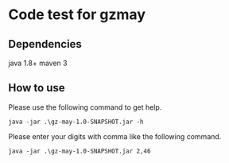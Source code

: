 # Code test for gzmay
## Dependencies
java 1.8+
maven 3

## How to use
Please use the following command to get help.


    java -jar .\gz-may-1.0-SNAPSHOT.jar -h

Please enter your digits with comma like the following command.

    java -jar .\gz-may-1.0-SNAPSHOT.jar 2,46
